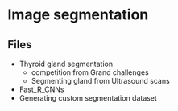 # Image segmentation


## Files
 - Thyroid gland segmentation
	 - competition from Grand challenges
	 - Segmenting gland from Ultrasound scans
 - Fast_R_CNNs
 - Generating custom segmentation dataset
  
